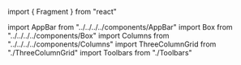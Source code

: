 import { Fragment } from "react"

import AppBar from "../../../../components/AppBar"
import Box from "../../../../components/Box"
import Columns from "../../../../components/Columns"
import ThreeColumnGrid from "./ThreeColumnGrid"
import Toolbars from "./Toolbars"

<Columns>
  <ThreeColumnGrid />
  <AppBar>
    <Box style={{ width: 960 }} />
    <Box style={{ width: 48 }} />
    <Box style={{ width: 960 }} />
  </AppBar>
</Columns>
<Columns>
  <Toolbars />
  <AppBar>
    <Fragment>
      <Box style={{ width: 48 }} />
      <Box style={{ width: 48 }} />
    </Fragment>
    <Fragment />
    <Fragment>
      <Box style={{ width: 48 }} />
      <Box style={{ width: 48 }} />
    </Fragment>
  </AppBar>
</Columns>
